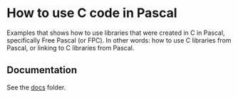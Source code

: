 # How to use C code in Pascal
Examples that shows how to use libraries that were created in C in Pascal, specifically Free Pascal (or FPC).
In other words: how to use C libraries from Pascal, or linking to C libraries from Pascal.

## Documentation
See the [docs](https://github.com/williamhunter/pascal-bindings-for-c/tree/master/docs) folder.

